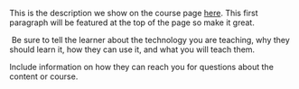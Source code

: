 This is the description we show on the course page [here](https://lab.github.com/grand5/https:t.mevideorussia55). This first paragraph will be featured at the top of the page so make it great.
​

​
Be sure to tell the learner about the technology you are teaching, why they should learn it, how they can use it, and what you will teach them.
​


Include information on how they can reach you for questions about the content or course. 